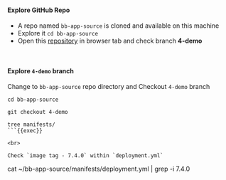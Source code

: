 #### Explore GitHub Repo
- A repo named `bb-app-source` is cloned and available on this machine
- Explore it `cd bb-app-source`
- Open this [repository](https://github.com/sid-demo/bb-app-source) in browser tab and check branch **4-demo**

<br>

#### Explore `4-demo` branch 
Change to `bb-app-source` repo directory and Checkout `4-demo` branch

```
cd bb-app-source

git checkout 4-demo

tree manifests/
```{{exec}}

<br>

Check `image tag - 7.4.0` within `deployment.yml`

```
cat ~/bb-app-source/manifests/deployment.yml | grep -i 7.4.0
```{{exec}}
